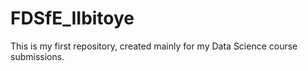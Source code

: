 # FDSfE_IIbitoye
This is my first repository, created mainly for my Data Science course submissions.
